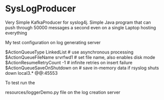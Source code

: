 # SysLogProducer

Very Simple KafkaProducer for syslog4j. Simple Java program that can push through 50000 messages a second even on a single Laptop hosting everything

My test configuration on log generating server

$ActionQueueType LinkedList # use asynchronous processing
$ActionQueueFileName srvrfwd1 # set file name, also enables disk mode
$ActionResumeRetryCount -1 # infinite retries on insert failure
$ActionQueueSaveOnShutdown on # save in-memory data if rsyslog shuts down
local3.* @@<SyslogServerIP>:45553

To test run the 

resources/loggerDemo.py file on the log creation server
